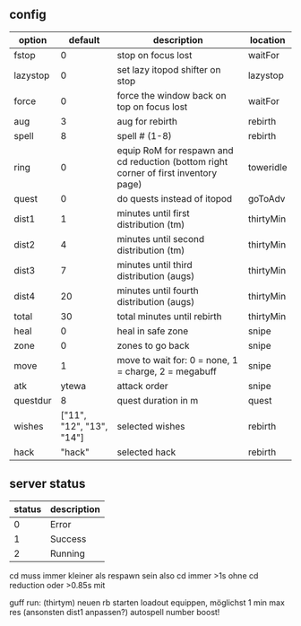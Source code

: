 ## config

| option   | default                  | description                                                                          | location  |
| -------- | ------------------------ | ------------------------------------------------------------------------------------ | --------- |
| fstop    | 0                        | stop on focus lost                                                                   | waitFor   |
| lazystop | 0                        | set lazy itopod shifter on stop                                                      | lazystop  |
| force    | 0                        | force the window back on top on focus lost                                           | waitFor   |
| aug      | 3                        | aug for rebirth                                                                      | rebirth   |
| spell    | 8                        | spell # (1-8)                                                                        | rebirth   |
| ring     | 0                        | equip RoM for respawn and cd reduction (bottom right corner of first inventory page) | toweridle |
| quest    | 0                        | do quests instead of itopod                                                          | goToAdv   |
| dist1    | 1                        | minutes until first distribution (tm)                                                | thirtyMin |
| dist2    | 4                        | minutes until second distribution (tm)                                               | thirtyMin |
| dist3    | 7                        | minutes until third distribution (augs)                                              | thirtyMin |
| dist4    | 20                       | minutes until fourth distribution (augs)                                             | thirtyMin |
| total    | 30                       | total minutes until rebirth                                                          | thirtyMin |
| heal     | 0                        | heal in safe zone                                                                    | snipe     |
| zone     | 0                        | zones to go back                                                                     | snipe     |
| move     | 1                        | move to wait for: 0 = none, 1 = charge, 2 = megabuff                                 | snipe     |
| atk      | ytewa                    | attack order                                                                         | snipe     |
| questdur | 8                        | quest duration in m                                                                  | quest     |
| wishes   | ["11", "12", "13", "14"] | selected wishes                                                                      | rebirth   |
| hack     | "hack"                   | selected hack                                                                        | rebirth   |

## server status

| status | description |
| ------ | ----------- |
| 0      | Error       |
| 1      | Success     |
| 2      | Running     |

cd muss immer kleiner als respawn sein also cd immer >1s ohne cd reduction oder >0.85s mit

guff run: (thirtym)
neuen rb starten
loadout equippen, möglichst 1 min max res (ansonsten dist1 anpassen?)
autospell number boost!
